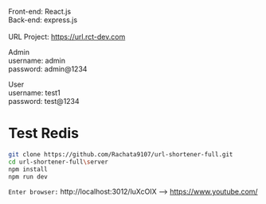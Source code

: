 Front-end: React.js<br>
Back-end: express.js<br><br>
URL Project:
https://url.rct-dev.com

Admin<br>
username: admin <br>
password: admin@1234

User<br>
username: test1<br>
password: test@1234<br>

<h1>Test Redis</h1>

```bash
git clone https://github.com/Rachata9107/url-shortener-full.git
cd url-shortener-full\server 
npm install
npm run dev
```
`Enter browser:` http://localhost:3012/luXcOIX --> https://www.youtube.com/
